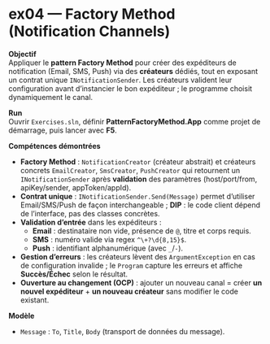 # ex04 — Factory Method (Notification Channels)

**Objectif**  
Appliquer le **pattern Factory Method** pour créer des expéditeurs de notification
(Email, SMS, Push) via des **créateurs** dédiés, tout en exposant un contrat unique
`INotificationSender`. Les créateurs valident leur configuration avant d’instancier
le bon expéditeur ; le programme choisit dynamiquement le canal.

**Run**  
Ouvrir `Exercises.sln`, définir **PatternFactoryMethod.App** comme projet de démarrage,
puis lancer avec **F5**.

**Compétences démontrées**  
- **Factory Method** : `NotificationCreator` (créateur abstrait) et créateurs concrets
  `EmailCreator`, `SmsCreator`, `PushCreator` qui retournent un `INotificationSender`
  après **validation** des paramètres (host/port/from, apiKey/sender, appToken/appId).  
- **Contrat unique** : `INotificationSender.Send(Message)` permet d’utiliser Email/SMS/Push
  de façon interchangeable ; **DIP** : le code client dépend de l’interface, pas des classes concrètes.
- **Validation d’entrée** dans les expéditeurs :
  - **Email** : destinataire non vide, présence de `@`, titre et corps requis.  
  - **SMS** : numéro valide via regex `^\+?\d{8,15}$`.  
  - **Push** : identifiant alphanumérique (avec `_`/`-`).  
- **Gestion d’erreurs** : les créateurs lèvent des `ArgumentException` en cas de configuration invalide ;
  le `Program` capture les erreurs et affiche **Succès/Échec** selon le résultat.
- **Ouverture au changement (OCP)** : ajouter un nouveau canal = créer **un nouvel expéditeur** +
  **un nouveau créateur** sans modifier le code existant.

**Modèle**
- `Message` : `To`, `Title`, `Body` (transport de données du message).
